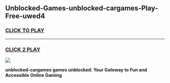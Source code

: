 
## Unblocked-Games-unblocked-cargames-Play-Free-uwed4
<h3>
<a href="https://premium76.site?title=unblocked-cargames&ref=23A">CLICK TO PLAY</a></h3>
<hr>

<h3>
<a href="https://premium76.site?title=unblocked-cargames&ref=23A">CLICK 2 PLAY</a>
  
</h3>

<a href="https://premium76.site?title=unblocked-cargames&ref=23A"><img src="https://clearcache.store/games.png"></a>


**unblocked-cargames games unblocked: Your Gateway to Fun and Accessible Online Gaming**

